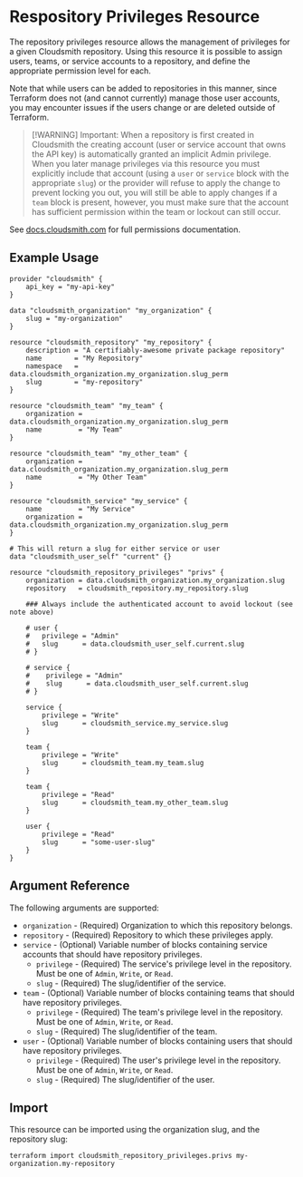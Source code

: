 # Respository Privileges Resource

The repository privileges resource allows the management of privileges for a given Cloudsmith repository. Using this resource it is possible to assign users, teams, or service accounts to a repository, and define the appropriate permission level for each.

Note that while users can be added to repositories in this manner, since Terraform does not (and cannot currently) manage those user accounts, you may encounter issues if the users change or are deleted outside of Terraform.

> [!WARNING] Important: When a repository is first created in Cloudsmith the creating account (user or service account that owns the API key) is automatically granted an implicit Admin privilege. 
When you later manage privileges via this resource you must explicitly include that account (using a `user` or `service` block with the appropriate `slug`) or the provider will refuse to apply the change to prevent locking you out, you will still be able to apply changes if a `team` block is present, however, you must make sure that the account has sufficient permission within the team or lockout can still occur.

See [docs.cloudsmith.com](https://docs.cloudsmith.com/repositories/repository-settings#repository-privileges) for full permissions documentation.

## Example Usage

```hcl
provider "cloudsmith" {
    api_key = "my-api-key"
}

data "cloudsmith_organization" "my_organization" {
    slug = "my-organization"
}

resource "cloudsmith_repository" "my_repository" {
    description = "A certifiably-awesome private package repository"
    name        = "My Repository"
    namespace   = data.cloudsmith_organization.my_organization.slug_perm
    slug        = "my-repository"
}

resource "cloudsmith_team" "my_team" {
    organization = data.cloudsmith_organization.my_organization.slug_perm
    name         = "My Team"
}

resource "cloudsmith_team" "my_other_team" {
    organization = data.cloudsmith_organization.my_organization.slug_perm
    name         = "My Other Team"
}

resource "cloudsmith_service" "my_service" {
    name         = "My Service"
    organization = data.cloudsmith_organization.my_organization.slug_perm
}

# This will return a slug for either service or user
data "cloudsmith_user_self" "current" {}

resource "cloudsmith_repository_privileges" "privs" {
    organization = data.cloudsmith_organization.my_organization.slug
    repository   = cloudsmith_repository.my_repository.slug

    ### Always include the authenticated account to avoid lockout (see note above)

    # user {
    #   privilege = "Admin"
    #   slug      = data.cloudsmith_user_self.current.slug
    # }

    # service {
    #    privilege = "Admin"
    #    slug      = data.cloudsmith_user_self.current.slug
    # }
    
    service {
        privilege = "Write"
        slug      = cloudsmith_service.my_service.slug
    }

    team {
        privilege = "Write"
        slug      = cloudsmith_team.my_team.slug
    }

    team {
        privilege = "Read"
        slug      = cloudsmith_team.my_other_team.slug
    }

    user {
        privilege = "Read"
        slug      = "some-user-slug"
    }
}
```

## Argument Reference

The following arguments are supported:

* `organization` - (Required) Organization to which this repository belongs.
* `repository` - (Required) Repository to which these privileges apply.
* `service` - (Optional) Variable number of blocks containing service accounts that should have repository privileges.
   	* `privilege` - (Required) The service's privilege level in the repository. Must be one of `Admin`, `Write`, or `Read`.
   	* `slug` - (Required) The slug/identifier of the service.
* `team` - (Optional) Variable number of blocks containing teams that should have repository privileges.
   	* `privilege` - (Required) The team's privilege level in the repository. Must be one of `Admin`, `Write`, or `Read`.
   	* `slug` - (Required) The slug/identifier of the team.
* `user` - (Optional) Variable number of blocks containing users that should have repository privileges.
   	* `privilege` - (Required) The user's privilege level in the repository. Must be one of `Admin`, `Write`, or `Read`.
   	* `slug` - (Required) The slug/identifier of the user.

## Import

This resource can be imported using the organization slug, and the repository slug:

```shell
terraform import cloudsmith_repository_privileges.privs my-organization.my-repository
```
